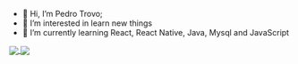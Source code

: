 - 👋 Hi, I’m Pedro Trovo;
- 👀 I’m interested in learn new things
- 🌱 I’m currently learning React, React Native, Java, Mysql and JavaScript
<!---
TrovoPedro/TrovoPedro is a ✨ special ✨ repository because its `README.md` (this file) appears on your GitHub profile.
You can click the Preview link to take a look at your changes.
--->
<a href="https://github.com/anuraghazra/github-readme-stats%22%3E">
  <img align="center" src="https://github-readme-stats.vercel.app/api?username=Trovopdr&show_icons=true&theme=radical" />
</a>
<a href="https://github.com/anuraghazra/convoychat%22%3E">
  <img align="center" src="https://github-readme-stats.vercel.app/api/top-langs/?username=Trovopdr&layout=compact&theme=radical" />
</a>
